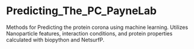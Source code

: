 # Predicting_The_PC_PayneLab
Methods for Predicting the protein corona using machine learning. Utilizes Nanoparticle features, interaction conditions, and protein properties calculated with biopython and NetsurfP. 
